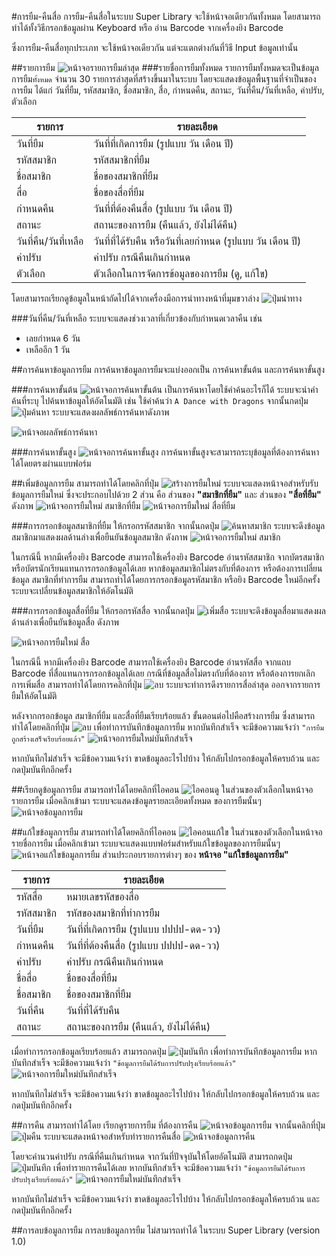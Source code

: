 #การยืม-คืนสื่อ
การยืม-คืนสื่อในระบบ Super Library จะใช้หน้าจอเดียวกันทั้งหมด โดยสามารถทำได้ทั้งวิธีกรอกข้อมูลผ่าน Keyboard หรือ อ่าน Barcode จากเครื่องยิง Barcode

ซึ่งการยืม-คืนสื่อทุกประเภท จะใช้หน้าจอเดียวกัน แต่จะแตกต่างกันที่วิธี Input ข้อมูลเท่านั้น

##รายการยืม
![หน้าจอรายการยืมล่าสุด](images/screen/rent/RentLatest.png)
###รายชื่อการยืมทั้งหมด
รายการยืมทั้งหมดจะเป็นข้อมูลการยืม`ทั้งหมด` จำนวน 30 รายการล่าสุดที่สร้างขึ้นมาในระบบ โดยจะแสดงข้อมูลพื้นฐานที่จำเป็นของการยืม ได้แก่ 
วันที่ยืม, รหัสสมาชิก, ชื่อสมาชิก, สื่อ, กำหนดคืน, สถานะ, วันที่คืน/วันที่เหลือ, ค่าปรับ, ตัวเลือก

รายการ       | รายละเอียด
------------ | -------------
วันที่ยืม  | วันที่ที่เกิดการยืม (รูปแบบ วัน เดือน ปี)
รหัสสมาชิก  | รหัสสมาชิกที่ยืม
ชื่อสมาชิก  | ชื่อของสมาชิกที่ยืม
สื่อ  | ชื่อของสื่อที่ยืม
กำหนดคืน  | วันที่ที่ต้องคืนสื่อ (รูปแบบ วัน เดือน ปี)
สถานะ  | สถานะของการยืม (คืนแล้ว, ยังไม่ได้คืน)
วันที่คืน/วันที่เหลือ  | วันที่ที่ได้รับคืน หรือวันที่เลยกำหนด (รูปแบบ วัน เดือน ปี)
ค่าปรับ  | ค่าปรับ กรณีคืนเกินกำหนด
ตัวเลือก       | ตัวเลือกในการจัดการข้อมูลของการยืม (ดู, แก้ใข)

โดยสามารถเรียกดูข้อมูลในหน้าถัดไปได้จากเครื่องมือการนำทางหน้าที่มุมขวาล่าง ![ปุ่มนำทาง](images/button/ButtonPageNavigator.png)

###วันที่คืน/วันที่เหลือ
ระบบจะแสดงช่วงเวลาที่เกี่ยวข้องกับกำหนดเวลาคืน เช่น  
  - เลยกำหนด 6 วัน  
  - เหลืออีก 1 วัน

##การค้นหาข้อมูลการยืม
การค้นหาข้อมูลการยืมจะแบ่งออกเป็น การค้นหาขั้นต้น และการค้นหาขั้นสูง

###การค้นหาขั้นต้น
![หน้าจอการค้นหาขั้นต้น](images/screen/rent/RentBasicSearch.png)
เป็นการค้นหาโดยใช้คำค้นอะไรก็ได้ ระบบจะนำคำค้นที่ระบุ ไปค้นหาข้อมูลให้อัตโนมัติ เช่น ใช้คำค้นว่า `A Dance with Dragons` จากนั้นกดปุ่ม ![ปุ่มค้นหา](images/button/ButtonSearch.png) ระบบจะแสดงผลลัพธ์การค้นหาดังภาพ

![หน้าจอผลลัพธ์การค้นหา](images/screen/rent/RentBasicSearchResult.png)

###การค้นหาขั้นสูง
![หน้าจอการค้นหาขั้นสูง](images/screen/rent/RentAdvancedSearch.png)
การค้นหาขั้นสูงจะสามารถระบุข้อมูลที่ต้องการค้นหาได้โดยตรงผ่านแบบฟอร์ม


##เพิ่มข้อมูลการยืม
สามารถทำได้โดยคลิกที่ปุ่ม ![สร้างการยืมใหม่](images/button/ButtonRentNew.png) ระบบจะแสดงหน้าจอสำหรับรับข้อมูลการยืมใหม่ ซึ่งจะประกอบไปด้วย 2 ส่วน คือ ส่วนของ **"สมาชิกที่ยืม"** และ ส่วนของ **"สื่อที่ยืม"** ดังภาพ ![หน้าจอการยืมใหม่ สมาชิกที่ยืม](images/screen/rent/RentCreateMember.png) ![หน้าจอการยืมใหม่ สื่อที่ยืม](images/screen/rent/RentCreateItems.png)


###การกรอกข้อมูลสมาชิกที่ยืม
ให้กรอกรหัสสมาชิก จากนั้นกดปุ่ม ![ค้นหาสมาชิก](images/button/ButtonRentSearchMember.png) ระบบจะดึงข้อมูลสมาชิกมาแสดงผลด้านล่างเพื่อยืนยันข้อมูลสมาชิก ดังภาพ ![หน้าจอการยืมใหม่ สมาชิก](images/screen/rent/RentMember.png)

ในกรณีนี้ หากมีเครื่องยิง Barcode สามารถใช้เครื่องยิง Barcode อ่านรหัสสมาชิก จากบัตรสมาชิก หรือบัตรนักเรียนแทนการกรอกข้อมูลได้เลย
หากข้อมูลสมาชิกไม่ตรงกับที่ต้องการ หรือต้องการเปลี่ยนข้อมูล สมาชิกที่ทำการยืม สามารถทำได้โดยการกรอกข้อมูลรหัสมาชิก หรือยิง Barcode ใหม่อีกครั้ง ระบบจะเปลี่ยนข้อมูลสมาชิกให้อัตโนมัติ

###การกรอกข้อมูลสื่อที่ยืม
ให้กรอกรหัสสื่อ จากนั้นกดปุ่ม ![เพิ่มสื่อ](images/button/ButtonRentAddItems.png) ระบบจะดึงข้อมูลสื่อมาแสดงผลด้านล่างเพื่อยืนยันข้อมูลสื่อ ดังภาพ 

![หน้าจอการยืมใหม่ สื่อ](images/screen/rent/RentItems.png)

ในกรณีนี้ หากมีเครื่องยิง Barcode สามารถใช้เครื่องยิง Barcode อ่านรหัสสื่อ จากแถบ Barcode ที่สื่อแทนการกรอกข้อมูลได้เลย
กรณีที่ข้อมูลสื่อไม่ตรงกับที่ต้องการ หรือต้องการยกเลิกการเพิ่มสื่อ สามารถทำได้โดยการคลิกที่ปุ่ม ![ลบ](images/button/ButtonDelete.png) ระบบจะทำการดึงรายการสื่อล่าสุด ออกจากรายการยืมให้อัตโนมัติ

หลังจากกรอกข้อมูล สมาชิกที่ยืม และสื่อที่ยืมเรียบร้อยแล้ว ขั้นตอนต่อไปคือสร้างการยืม ซึ่งสามารถทำได้โดยคลิกที่ปุ่ม ![ลบ](images/button/ButtonRentNew.png) เพื่อทำการบันทึกข้อมูลการยืม หากบันทึกสำเร็จ จะมีข้อความแจ้งว่า `"การยืมถูกสร้างเสร็จเรียบร้อยแล้ว"` ![หน้าจอการยืมใหม่บันทึกสำเร็จ](images/screen/rent/RentCreateSuccess.png)

หากบันทึกไม่สำเร็จ จะมีข้อความแจ้งว่า ขาดข้อมูลอะไรไปบ้าง ให้กลับไปกรอกข้อมูลให้ครบถ้วน และกดปุ่มบันทึกอีกครั้ง

##เรียกดูข้อมูลการยืม
สามารถทำได้โดยคลิกที่ไอคอน ![ไอคอนดู](images/icons/IconView.png) ในส่วนของตัวเลือกในหน้าจอรายการยืม เมื่อคลิกเข้ามา ระบบจะแสดงข้อมูลรายละเอียดทั้งหมด ของการยืมนั้นๆ
![หน้าจอข้อมูลการยืม](images/screen/rent/RentView.png)

##แก้ใขข้อมูลการยืม
สามารถทำได้โดยคลิกที่ไอคอน ![ไอคอนแก้ใข](images/icons/IconEdit.png) ในส่วนของตัวเลือกในหน้าจอรายชื่อการยืม เมื่อคลิกเข้ามา ระบบจะแสดงแบบฟอร์มสำหรับแก้ใขข้อมูลของการยืมนั้นๆ 
![หน้าจอแก้ใขข้อมูลการยืม](images/screen/rent/RentEdit.png)
ส่วนประกอบรายการต่างๆ ของ **หน้าจอ "แก้ใขข้อมูลการยืม"** 


รายการ       | รายละเอียด
------------ | -------------
รหัสสื่อ  | หมายเลขรหัสของสื่อ
รหัสสมาชิก  | รหัสของสมาชิกที่ทำการยืม
วันที่ยืม  | วันที่ที่เกิดการยืม (รูปแบบ ปปปป-ดด-วว)
กำหนดคืน  | วันที่ที่ต้องคืนสื่อ (รูปแบบ ปปปป-ดด-วว)
ค่าปรับ  | ค่าปรับ กรณีคืนเกินกำหนด
ชื่อสื่อ  |  ชื่อของสื่อที่ยืม
ชื่อสมาชิก  | ชื่อของสมาชิกที่ยืม
วันที่คืน  | วันที่ที่ได้รับคืน 
สถานะ | สถานะของการยืม (คืนแล้ว, ยังไม่ได้คืน)


เมื่อทำการกรอกข้อมูลเรียบร้อยแล้ว สามารถกดปุ่ม ![ปุ่มบันทึก](images/button/ButtonSave.png) เพื่อทำการบันทึกข้อมูลการยืม หากบันทึกสำเร็จ จะมีข้อความแจ้งว่า `"ข้อมูลการยืมได้รับการปรับปรุงเรียบร้อยแล้ว"`
![หน้าจอการยืมใหม่บันทึกสำเร็จ](images/screen/rent/RentEditSuccess.png)

หากบันทึกไม่สำเร็จ จะมีข้อความแจ้งว่า ขาดข้อมูลอะไรไปบ้าง ให้กลับไปกรอกข้อมูลให้ครบถ้วน และกดปุ่มบันทึกอีกครั้ง


##การคืน
สามารถทำได้โดย เรียกดูรายการยืม ที่ต้องการคืน ![หน้าจอข้อมูลการยืม](images/screen/rent/RentView.png) จากนั้นคลิกที่ปุ่ม ![ปุ่มคืน](images/button/ButtonReturn.png) ระบบจะแสดงหน้าจอสำหรับทำรายการคืนสื่อ ![หน้าจอข้อมูลการคืน](images/screen/rent/RentReturn.png)   

โดยจะคำนวนค่าปรับ กรณีที่คืนเกินกำหนด จากวันที่ปัจจุบันให้โดยอัตโนมัติ สามารถกดปุ่ม ![ปุ่มบันทึก](images/button/ButtonSave.png) เพื่อทำรายการคืนได้เลย หากบันทึกสำเร็จ จะมีข้อความแจ้งว่า `"ข้อมูลการยืมได้รับการปรับปรุงเรียบร้อยแล้ว"`
![หน้าจอการยืมใหม่บันทึกสำเร็จ](images/screen/rent/RentEditSuccess.png)

หากบันทึกไม่สำเร็จ จะมีข้อความแจ้งว่า ขาดข้อมูลอะไรไปบ้าง ให้กลับไปกรอกข้อมูลให้ครบถ้วน และกดปุ่มบันทึกอีกครั้ง


##การลบข้อมูลการยืม
การลบข้อมูลการยืม ไม่สามารถทำได้ ในระบบ Super Library (version 1.0)
